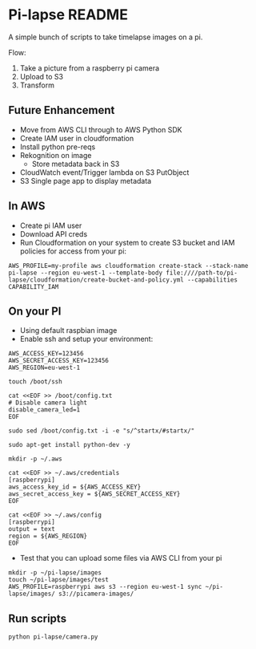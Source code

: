 # Pi-lapse README

A simple bunch of scripts to take timelapse images on a pi.

Flow:

1. Take a picture from a raspberry pi camera
2. Upload to S3
3. Transform

## Future Enhancement

- Move from AWS CLI through to AWS Python SDK
- Create IAM user in cloudformation
- Install python pre-reqs
- Rekognition on image
  - Store metadata back in S3
- CloudWatch event/Trigger lambda on S3 PutObject
- S3 Single page app to display metadata

## In AWS

  - Create pi IAM user
  - Download API creds
  - Run Cloudformation on your system to create S3 bucket and IAM policies for access from your pi:
```
AWS_PROFILE=my-profile aws cloudformation create-stack --stack-name pi-lapse --region eu-west-1 --template-body file:////path-to/pi-lapse/cloudformation/create-bucket-and-policy.yml --capabilities CAPABILITY_IAM
```

## On your PI

- Using default raspbian image
- Enable ssh and setup your environment:
```
AWS_ACCESS_KEY=123456
AWS_SECRET_ACCESS_KEY=123456
AWS_REGION=eu-west-1

touch /boot/ssh

cat <<EOF >> /boot/config.txt
# Disable camera light
disable_camera_led=1
EOF

sudo sed /boot/config.txt -i -e "s/^startx/#startx/"

sudo apt-get install python-dev -y

mkdir -p ~/.aws

cat <<EOF >> ~/.aws/credentials
[raspberrypi]
aws_access_key_id = ${AWS_ACCESS_KEY}
aws_secret_access_key = ${AWS_SECRET_ACCESS_KEY}
EOF

cat <<EOF >> ~/.aws/config
[raspberrypi]
output = text
region = ${AWS_REGION}
EOF
```

- Test that you can upload some files via AWS CLI from your pi
```
mkdir -p ~/pi-lapse/images
touch ~/pi-lapse/images/test
AWS_PROFILE=raspberrypi aws s3 --region eu-west-1 sync ~/pi-lapse/images/ s3://picamera-images/
```

## Run scripts
```
python pi-lapse/camera.py
```
